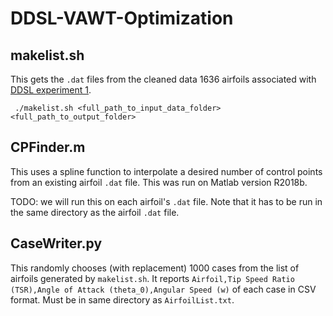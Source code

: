 # DDSL-VAWT-Optimization

## makelist.sh
This gets the `.dat` files from the cleaned data 1636 airfoils associated with [DDSL experiment 1](https://github.com/maxjiang93/DDSL/tree/pub/experiments/exp1_airfoil).
```
 ./makelist.sh <full_path_to_input_data_folder> <full_path_to_output_folder>
 ```

## CPFinder.m
This uses a spline function to interpolate a desired number of control points from an existing airfoil `.dat` file. This was run on Matlab version R2018b.

TODO: we will run this on each airfoil's `.dat` file. Note that it has to be run in the same directory as the airfoil `.dat` file.

## CaseWriter.py
This randomly chooses (with replacement) 1000 cases from the list of airfoils generated by `makelist.sh`. It reports `Airfoil,Tip Speed Ratio (TSR),Angle of Attack (theta_0),Angular Speed (w)` of each case in CSV format. Must be in same directory as `AirfoilList.txt`. 
